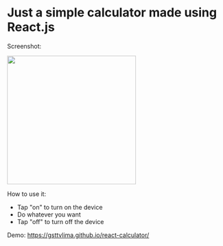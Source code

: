 # Just a simple calculator made using React.js 

Screenshot:

<img src="https://user-images.githubusercontent.com/115879524/196071253-993d6ce3-fce7-40ff-8eef-778aac125a72.jpeg" width="300" />

How to use it:

- Tap "on" to turn on the device
- Do whatever you want
- Tap "off" to turn off the device

Demo: https://gsttvlima.github.io/react-calculator/

